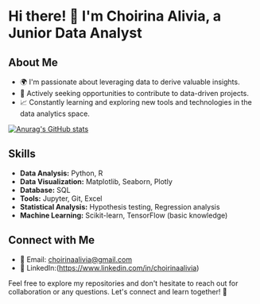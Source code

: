 # Hi there! 👋 I'm Choirina Alivia, a Junior Data Analyst

## About Me

- 🌍 I'm passionate about leveraging data to derive valuable insights.
- 💼 Actively seeking opportunities to contribute to data-driven projects.
- 📈 Constantly learning and exploring new tools and technologies in the data analytics space.

[![Anurag's GitHub stats](https://github-readme-stats.vercel.app/api?username=choirinav)](https://github.com/anuraghazra/github-readme-stats)
## Skills

- **Data Analysis:** Python, R
- **Data Visualization:** Matplotlib, Seaborn, Plotly
- **Database:** SQL
- **Tools:** Jupyter, Git, Excel
- **Statistical Analysis:** Hypothesis testing, Regression analysis
- **Machine Learning:** Scikit-learn, TensorFlow (basic knowledge)

## Connect with Me

- 📧 Email: choirinaalivia@gmail.com
- 💼 LinkedIn:(https://www.linkedin.com/in/choirinaalivia)

Feel free to explore my repositories and don't hesitate to reach out for collaboration or any questions. Let's connect and learn together! 🚀


<!---
choirinav/choirinav is a ✨ special ✨ repository because its `README.md` (this file) appears on your GitHub profile.
You can click the Preview link to take a look at your changes.
--->

